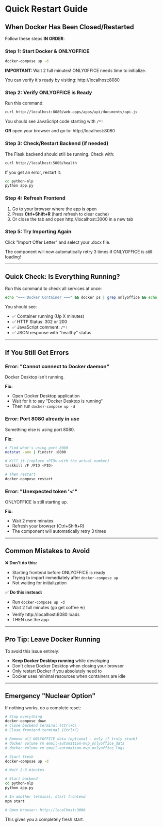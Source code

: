 # Quick Restart Guide

## When Docker Has Been Closed/Restarted

Follow these steps **IN ORDER**:

### Step 1: Start Docker & ONLYOFFICE
```bash
docker-compose up -d
```

**IMPORTANT:** Wait 2 full minutes! ONLYOFFICE needs time to initialize.

You can verify it's ready by visiting: http://localhost:8080

### Step 2: Verify ONLYOFFICE is Ready
Run this command:
```bash
curl http://localhost:8080/web-apps/apps/api/documents/api.js
```

You should see JavaScript code starting with `/*!`

**OR** open your browser and go to: http://localhost:8080

### Step 3: Check/Restart Backend (if needed)
The Flask backend should still be running. Check with:
```bash
curl http://localhost:5000/health
```

If you get an error, restart it:
```bash
cd python-nlp
python app.py
```

### Step 4: Refresh Frontend
1. Go to your browser where the app is open
2. Press **Ctrl+Shift+R** (hard refresh to clear cache)
3. Or close the tab and open http://localhost:3000 in a new tab

### Step 5: Try Importing Again
Click "Import Offer Letter" and select your .docx file.

The component will now automatically retry 3 times if ONLYOFFICE is still loading!

---

## Quick Check: Is Everything Running?

Run this command to check all services at once:

```bash
echo "=== Docker Container ===" && docker ps | grep onlyoffice && echo "" && echo "=== ONLYOFFICE Web UI ===" && curl -s -o nul -w "HTTP Status: %{http_code}" http://localhost:8080 && echo "" && echo "" && echo "=== ONLYOFFICE API ===" && curl -s http://localhost:8080/web-apps/apps/api/documents/api.js | head -n 1 && echo "" && echo "=== Backend Health ===" && curl -s http://localhost:5000/health
```

You should see:
- ✅ Container running (Up X minutes)
- ✅ HTTP Status: 302 or 200
- ✅ JavaScript comment: `/*!`
- ✅ JSON response with "healthy" status

---

## If You Still Get Errors

### Error: "Cannot connect to Docker daemon"
Docker Desktop isn't running.

**Fix:**
- Open Docker Desktop application
- Wait for it to say "Docker Desktop is running"
- Then run `docker-compose up -d`

### Error: Port 8080 already in use
Something else is using port 8080.

**Fix:**
```bash
# Find what's using port 8080
netstat -ano | findstr :8080

# Kill it (replace <PID> with the actual number)
taskkill /F /PID <PID>

# Then restart
docker-compose restart
```

### Error: "Unexpected token '<'"
ONLYOFFICE is still starting up.

**Fix:**
- Wait 2 more minutes
- Refresh your browser (Ctrl+Shift+R)
- The component will automatically retry 3 times

---

## Common Mistakes to Avoid

❌ **Don't do this:**
- Starting frontend before ONLYOFFICE is ready
- Trying to import immediately after `docker-compose up`
- Not waiting for initialization

✅ **Do this instead:**
- Run `docker-compose up -d`
- Wait 2 full minutes (go get coffee ☕)
- Verify http://localhost:8080 loads
- THEN use the app

---

## Pro Tip: Leave Docker Running

To avoid this issue entirely:
- **Keep Docker Desktop running** while developing
- Don't close Docker Desktop when closing your browser
- Only restart Docker if you absolutely need to
- Docker uses minimal resources when containers are idle

---

## Emergency "Nuclear Option"

If nothing works, do a complete reset:

```bash
# Stop everything
docker-compose down
# Close backend terminal (Ctrl+C)
# Close frontend terminal (Ctrl+C)

# Remove all ONLYOFFICE data (optional - only if truly stuck)
# docker volume rm email-automation-mvp_onlyoffice_data
# docker volume rm email-automation-mvp_onlyoffice_logs

# Start fresh
docker-compose up -d

# Wait 2-3 minutes

# Start backend
cd python-nlp
python app.py

# In another terminal, start frontend
npm start

# Open browser: http://localhost:3000
```

This gives you a completely fresh start.
